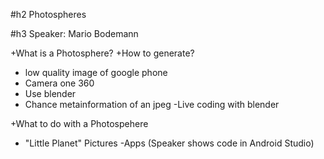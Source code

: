 #h2 Photospheres

#h3 Speaker: Mario Bodemann

+What is a Photosphere? 
+How to generate?
 - low quality image of google phone
 - Camera one 360 
 - Use blender 
 - Chance metainformation of an jpeg
 -Live coding with blender
 
 
+What to do with a Photospehere
 - "Little Planet" Pictures
 -Apps (Speaker shows code in Android Studio)
 
